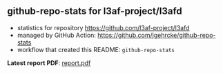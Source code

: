 ## github-repo-stats for l3af-project/l3afd

- statistics for repository https://github.com/l3af-project/l3afd
- managed by GitHub Action: https://github.com/jgehrcke/github-repo-stats
- workflow that created this README: `github-repo-stats`

**Latest report PDF**: [report.pdf](https://github.com/l3af-project/l3af-repo-stats/raw/github-repo-stats/l3af-project/l3afd/latest-report/report.pdf)

